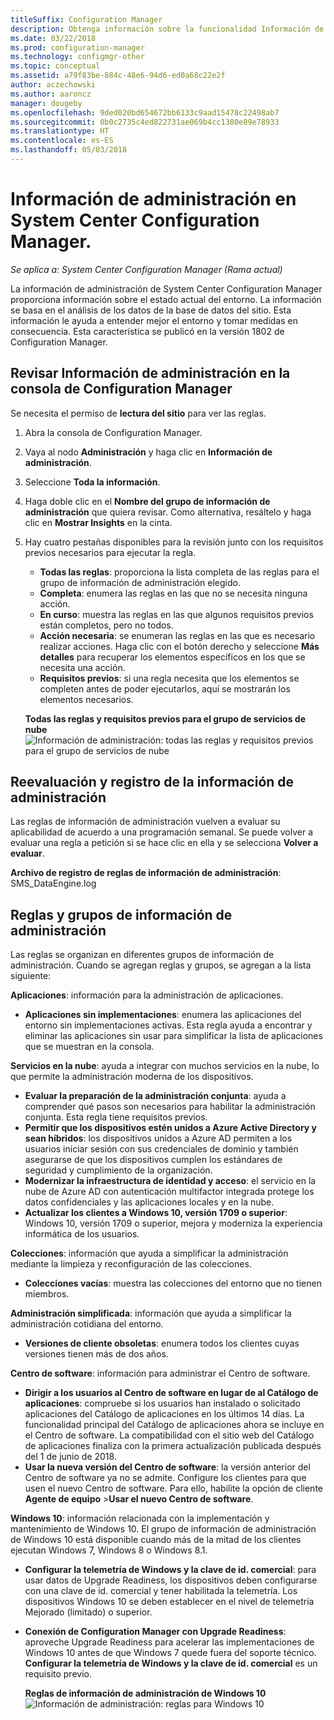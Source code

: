 ```yaml
---
titleSuffix: Configuration Manager
description: Obtenga información sobre la funcionalidad Información de administración disponible en la consola de Configuration Manager.
ms.date: 03/22/2018
ms.prod: configuration-manager
ms.technology: configmgr-other
ms.topic: conceptual
ms.assetid: a79f83be-884c-48e6-94d6-ed0a68c22e2f
author: aczechowski
ms.author: aaroncz
manager: dougeby
ms.openlocfilehash: 9ded020bd654672bb6133c9aad15478c22498ab7
ms.sourcegitcommit: 0b0c2735c4ed822731ae069b4cc1380e89e78933
ms.translationtype: HT
ms.contentlocale: es-ES
ms.lasthandoff: 05/03/2018
---
```

# <a name="management-insights-in-system-center-configuration-manager"></a>Información de administración en System Center Configuration Manager.

*Se aplica a: System Center Configuration Manager (Rama actual)*

La información de administración de System Center Configuration Manager proporciona información sobre el estado actual del entorno. La información se basa en el análisis de los datos de la base de datos del sitio. Esta información le ayuda a entender mejor el entorno y tomar medidas en consecuencia. Esta característica se publicó en la versión 1802 de Configuration Manager. <!--1353967-->

## <a name="review-management-insights-in-the-configuration-manager-console"></a>Revisar Información de administración en la consola de Configuration Manager 
Se necesita el permiso de **lectura del sitio** para ver las reglas.

1. Abra la consola de Configuration Manager. 
2. Vaya al nodo **Administración** y haga clic en **Información de administración**.
3. Seleccione **Toda la información**.
4. Haga doble clic en el **Nombre del grupo de información de administración** que quiera revisar. Como alternativa, resáltelo y haga clic en **Mostrar Insights** en la cinta. 
5. Hay cuatro pestañas disponibles para la revisión junto con los requisitos previos necesarios para ejecutar la regla. 
    - **Todas las reglas**: proporciona la lista completa de las reglas para el grupo de información de administración elegido.
    - **Completa**: enumera las reglas en las que no se necesita ninguna acción. 
    - **En curso**: muestra las reglas en las que algunos requisitos previos están completos, pero no todos.
    - **Acción necesaria**: se enumeran las reglas en las que es necesario realizar acciones. Haga clic con el botón derecho y seleccione **Más detalles** para recuperar los elementos específicos en los que se necesita una acción. 
    - **Requisitos previos**: si una regla necesita que los elementos se completen antes de poder ejecutarlos, aquí se mostrarán los elementos necesarios.   
    
    **Todas las reglas y requisitos previos para el grupo de servicios de nube** ![Información de administración: todas las reglas y requisitos previos para el grupo de servicios de nube](./media/Management-insights-all-cloud-rules.png)

## <a name="management-insights-reevaluation-and-logging"></a>Reevaluación y registro de la información de administración
Las reglas de información de administración vuelven a evaluar su aplicabilidad de acuerdo a una programación semanal. Se puede volver a evaluar una regla a petición si se hace clic en ella y se selecciona **Volver a evaluar**.

**Archivo de registro de reglas de información de administración**: SMS_DataEngine.log
## <a name="management-insights-groups-and-rules"></a>Reglas y grupos de información de administración
Las reglas se organizan en diferentes grupos de información de administración. Cuando se agregan reglas y grupos, se agregan a la lista siguiente:

**Aplicaciones**: información para la administración de aplicaciones.

- **Aplicaciones sin implementaciones**: enumera las aplicaciones del entorno sin implementaciones activas. Esta regla ayuda a encontrar y eliminar las aplicaciones sin usar para simplificar la lista de aplicaciones que se muestran en la consola. 

**Servicios en la nube**: ayuda a integrar con muchos servicios en la nube, lo que permite la administración moderna de los dispositivos. 
 - **Evaluar la preparación de la administración conjunta**: ayuda a comprender qué pasos son necesarios para habilitar la administración conjunta. Esta regla tiene requisitos previos. 
 - **Permitir que los dispositivos estén unidos a Azure Active Directory y sean híbridos**: los dispositivos unidos a Azure AD permiten a los usuarios iniciar sesión con sus credenciales de dominio y también asegurarse de que los dispositivos cumplen los estándares de seguridad y cumplimiento de la organización. 
 - **Modernizar la infraestructura de identidad y acceso**: el servicio en la nube de Azure AD con autenticación multifactor integrada protege los datos confidenciales y las aplicaciones locales y en la nube. 
 - **Actualizar los clientes a Windows 10, versión 1709 o superior**: Windows 10, versión 1709 o superior, mejora y moderniza la experiencia informática de los usuarios. 


**Colecciones**: información que ayuda a simplificar la administración mediante la limpieza y reconfiguración de las colecciones.
   - **Colecciones vacías**: muestra las colecciones del entorno que no tienen miembros. 

**Administración simplificada**: información que ayuda a simplificar la administración cotidiana del entorno. 
   - **Versiones de cliente obsoletas**: enumera todos los clientes cuyas versiones tienen más de dos años. 

**Centro de software**: información para administrar el Centro de software. 
   - **Dirigir a los usuarios al Centro de software en lugar de al Catálogo de aplicaciones**: compruebe si los usuarios han instalado o solicitado aplicaciones del Catálogo de aplicaciones en los últimos 14 días. La funcionalidad principal del Catálogo de aplicaciones ahora se incluye en el Centro de software. La compatibilidad con el sitio web del Catálogo de aplicaciones finaliza con la primera actualización publicada después del 1 de junio de 2018.
   - **Usar la nueva versión del Centro de software**: la versión anterior del Centro de software ya no se admite. Configure los clientes para que usen el nuevo Centro de software. Para ello, habilite la opción de cliente **Agente de equipo** >**Usar el nuevo Centro de software**.

**Windows 10**: información relacionada con la implementación y mantenimiento de Windows 10. El grupo de información de administración de Windows 10 está disponible cuando más de la mitad de los clientes ejecutan Windows 7, Windows 8 o Windows 8.1.
   - **Configurar la telemetría de Windows y la clave de id. comercial**: para usar datos de Upgrade Readiness, los dispositivos deben configurarse con una clave de id. comercial y tener habilitada la telemetría. Los dispositivos Windows 10 se deben establecer en el nivel de telemetría Mejorado (limitado) o superior.
   - **Conexión de Configuration Manager con Upgrade Readiness**: aproveche Upgrade Readiness para acelerar las implementaciones de Windows 10 antes de que Windows 7 quede fuera del soporte técnico. **Configurar la telemetría de Windows y la clave de id. comercial** es un requisito previo.

     **Reglas de información de administración de Windows 10**
    ![Información de administración: reglas para Windows 10](./media/Windows-10-insights-group.png)
    